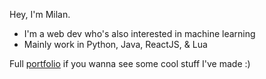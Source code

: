 Hey, I'm Milan.

- I'm a web dev who's also interested in machine learning
- Mainly work in Python, Java, ReactJS, & Lua

Full [portfolio](https://milannair.dev) if you wanna see some cool stuff I've made :) 

